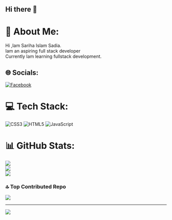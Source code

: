 ## Hi there 👋
# 💫 About Me:
Hi ,Iam Sariha Islam Sadia.<br>Iam an aspiring full stack developer <br>Currently Iam learning fullstack development.


## 🌐 Socials:
[![Facebook](https://img.shields.io/badge/Facebook-%231877F2.svg?logo=Facebook&logoColor=white)](https://facebook.com/sariha.islam.507) 

# 💻 Tech Stack:
![CSS3](https://img.shields.io/badge/css3-%231572B6.svg?style=for-the-badge&logo=css3&logoColor=white) ![HTML5](https://img.shields.io/badge/html5-%23E34F26.svg?style=for-the-badge&logo=html5&logoColor=white) ![JavaScript](https://img.shields.io/badge/javascript-%23323330.svg?style=for-the-badge&logo=javascript&logoColor=%23F7DF1E)
# 📊 GitHub Stats:
![](https://github-readme-stats.vercel.app/api?username=sarihaislamsadia&theme=dark&hide_border=false&include_all_commits=false&count_private=false)<br/>
![](https://github-readme-streak-stats.herokuapp.com/?user=sarihaislamsadia&theme=dark&hide_border=false)<br/>
![](https://github-readme-stats.vercel.app/api/top-langs/?username=sarihaislamsadia&theme=dark&hide_border=false&include_all_commits=false&count_private=false&layout=compact)

### 🔝 Top Contributed Repo
![](https://github-contributor-stats.vercel.app/api?username=sarihaislamsadia&limit=5&theme=dark&combine_all_yearly_contributions=true)

---
[![](https://visitcount.itsvg.in/api?id=sarihaislamsadia&icon=0&color=0)](https://visitcount.itsvg.in)

<!-- Proudly created with GPRM ( https://gprm.itsvg.in ) -->
